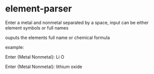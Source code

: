 # element-parser
Enter a metal and nonmetal separated by a space,
input can be either element symbols or full names

ouputs the elements full name or chemical formula

example:

Enter {Metal Nonmetal}: Li O

Enter {Metal Nonmetal}: lithium oxide


